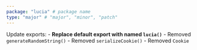 ```yaml
---
package: "lucia" # package name
type: "major" # "major", "minor", "patch"
---
```


Update exports:
    - **Replace default export with named `lucia()`**
    - Removed `generateRandomString()`
    - Removed `serializeCookie()`
    - Removed `Cookie`